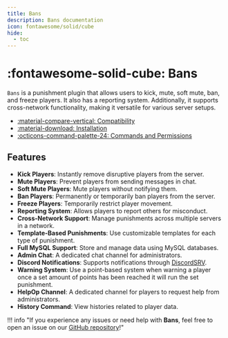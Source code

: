```yaml
---
title: Bans
description: Bans documentation
icon: fontawesome/solid/cube
hide:
  - toc
---
```


# :fontawesome-solid-cube: Bans

`Bans` is a punishment plugin that allows users to kick, mute, soft mute, ban, and freeze players. It also has a reporting system. Additionally, it supports cross-network functionality, making it versatile for various server setups.

<div class="grid cards" markdown>

- [:material-compare-vertical: Compatibility](./compatibility/index.md)
- [:material-download: Installation](./installation/index.md)
- [:octicons-command-palette-24: Commands and Permissions](./commands/index.md)

</div>

## Features

- **Kick Players**: Instantly remove disruptive players from the server.
- **Mute Players**: Prevent players from sending messages in chat.
- **Soft Mute Players**: Mute players without notifying them.
- **Ban Players**: Permanently or temporarily ban players from the server.
- **Freeze Players**: Temporarily restrict player movement.
- **Reporting System**: Allows players to report others for misconduct.
- **Cross-Network Support**: Manage punishments across multiple servers in a network.
- **Template-Based Punishments**: Use customizable templates for each type of punishment.
- **Full MySQL Support**: Store and manage data using MySQL databases.
- **Admin Chat**: A dedicated chat channel for administrators.
- **Discord Notifications**: Supports notifications through [DiscordSRV](https://www.spigotmc.org/resources/discordsrv.18494/).
- **Warning System**: Use a point-based system when warning a player once a set amount of points has been reached it will run the set punishment.
- **HelpOp Channel**: A dedicated channel for players to request help from administrators.
- **History Command**: View histories related to player data.

!!! info "If you experience any issues or need help with **Bans**, feel free to open an issue on our [GitHub repository](https://github.com/kangarko/Bans/issues)!"
